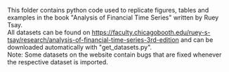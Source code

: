 This folder contains python code used to replicate figures, tables and examples in the book "Analysis of Financial Time Series" written by Ruey Tsay.
<br>
All datasets can be found on https://faculty.chicagobooth.edu/ruey-s-tsay/research/analysis-of-financial-time-series-3rd-edition and can be downloaded automatically with "get_datasets.py".
<br>
Note: Some datasets on the website contain bugs that are fixed whenever the respective dataset is imported.